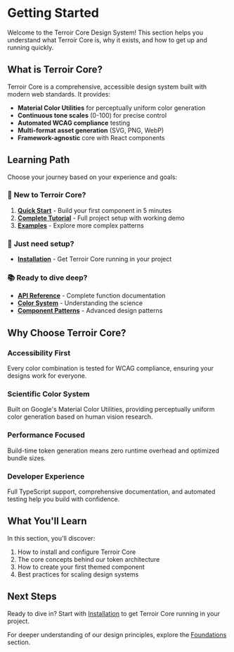 # Getting Started

Welcome to the Terroir Core Design System! This section helps you understand what Terroir Core is, why it exists, and how to get up and running quickly.

## What is Terroir Core?

Terroir Core is a comprehensive, accessible design system built with modern web standards. It provides:

- **Material Color Utilities** for perceptually uniform color generation
- **Continuous tone scales** (0-100) for precise control
- **Automated WCAG compliance** testing
- **Multi-format asset generation** (SVG, PNG, WebP)
- **Framework-agnostic** core with React components

## Learning Path

Choose your journey based on your experience and goals:

### 🚀 **New to Terroir Core?**

1. **[Quick Start](./quick-start.md)** - Build your first component in 5 minutes
2. **[Complete Tutorial](./complete-tutorial.md)** - Full project setup with working demo
3. **[Examples](./examples.md)** - Explore more complex patterns

### 🔧 **Just need setup?**

- **[Installation](./installation.md)** - Get Terroir Core running in your project

### 📚 **Ready to dive deep?**

- **[API Reference](../api/README.md)** - Complete function documentation
- **[Color System](../foundations/color-system.md)** - Understanding the science
- **[Component Patterns](../guides/patterns/README.md)** - Advanced design patterns

## Why Choose Terroir Core?

### Accessibility First

Every color combination is tested for WCAG compliance, ensuring your designs work for everyone.

### Scientific Color System

Built on Google's Material Color Utilities, providing perceptually uniform color generation based on human vision research.

### Performance Focused

Build-time token generation means zero runtime overhead and optimized bundle sizes.

### Developer Experience

Full TypeScript support, comprehensive documentation, and automated testing help you build with confidence.

## What You'll Learn

In this section, you'll discover:

1. How to install and configure Terroir Core
2. The core concepts behind our token architecture
3. How to create your first themed component
4. Best practices for scaling design systems

## Next Steps

Ready to dive in? Start with [Installation](./installation.md) to get Terroir Core running in your project.

For deeper understanding of our design principles, explore the [Foundations](../foundations/README.md) section.
